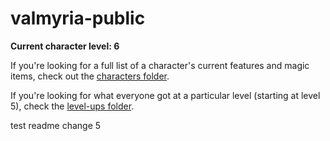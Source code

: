# valmyria-public

**Current character level: 6**

If you're looking for a full list of a character's current features and magic
items, check out the [characters folder](characters).

If you're looking for what everyone got at a particular level (starting at level
5), check the [level-ups folder](level-ups).

test readme change 5
